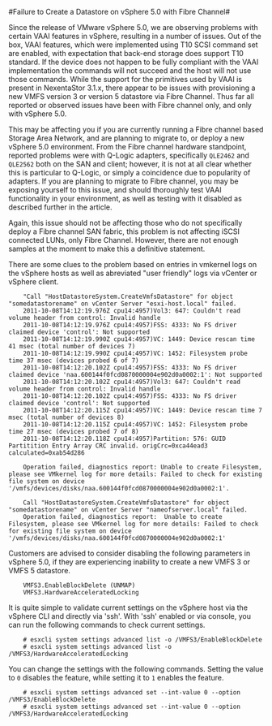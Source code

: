 #Failure to Create a Datastore on vSphere 5.0 with Fibre Channel#

Since the release of VMware vSphere 5.0, we are observing problems with certain VAAI features in vSphere, resulting in a number of issues. Out of the box, VAAI features, which were implemented using T10 SCSI command set are enabled, with expectation that back-end storage does support T10 standard. If the device does not happen to be fully compliant with the VAAI implementation the commands will not succeed and the host will not use those commands. While the support for the primitives used by VAAI is present in NexentaStor 3.1.x, there appear to be issues with provisioning a new VMFS version 3 or version 5 datastore via Fibre Channel. Thus far all reported or observed issues have been with Fibre channel only, and only with vSphere 5.0.

This may be affecting you if you are currently running a Fibre channel based Storage Area Network, and are planning to migrate to, or deploy a new vSphere 5.0 environment. From the Fibre channel hardware standpoint, reported problems were with Q-Logic adapters, specifically `QLE2462` and `QLE2562` both on the SAN and client; however, it is not at all clear whether this is particular to Q-Logic, or simply a coincidence due to popularity of adapters. If you are planning to migrate to Fibre channel, you may be exposing yourself to this issue, and should thoroughly test VAAI functionality in your environment, as well as testing with it disabled as described further in the article.  

Again, this issue should not be affecting those who do not specifically deploy a Fibre channel SAN fabric, this problem is not affecting iSCSI connected LUNs, only Fibre Channel. However, there are not enough samples at the moment to make this a definitive statement.  

There are some clues to the problem based on entries in vmkernel logs on the vSphere hosts as well as abreviated "user friendly" logs via vCenter or vSphere client.

        "Call "HostDatastoreSystem.CreateVmfsDatastore" for object "somedatastorename" on vCenter Server "esxi-host.local" failed.
        2011-10-08T14:12:19.976Z cpu14:4957)Vol3: 647: Couldn't read volume header from control: Invalid handle
        2011-10-08T14:12:19.976Z cpu14:4957)FSS: 4333: No FS driver claimed device 'control': Not supported
        2011-10-08T14:12:19.990Z cpu14:4957)VC: 1449: Device rescan time 41 msec (total number of devices 7)
        2011-10-08T14:12:19.990Z cpu14:4957)VC: 1452: Filesystem probe time 37 msec (devices probed 6 of 7)
        2011-10-08T14:12:20.102Z cpu14:4957)FSS: 4333: No FS driver claimed device 'naa.600144f0fcd0870000004e902d0a0002:1': Not supported
        2011-10-08T14:12:20.102Z cpu14:4957)Vol3: 647: Couldn't read volume header from control: Invalid handle
        2011-10-08T14:12:20.102Z cpu14:4957)FSS: 4333: No FS driver claimed device 'control': Not supported
        2011-10-08T14:12:20.115Z cpu14:4957)VC: 1449: Device rescan time 7 msec (total number of devices 8)
        2011-10-08T14:12:20.115Z cpu14:4957)VC: 1452: Filesystem probe time 27 msec (devices probed 7 of 8)
        2011-10-08T14:12:20.118Z cpu14:4957)Partition: 576: GUID Partitition Entry Array CRC invalid. origCrc=0xca44ead3 calculated=0xab54d286

        Operation failed, diagnostics report: Unable to create Filesystem, please see VMkernel log for more details: Failed to check for existing file system on device '/vmfs/devices/disks/naa.600144f0fcd0870000004e902d0a0002:1'.

        Call "HostDatastoreSystem.CreateVmfsDatastore" for object "somedatastorename" on vCenter Server "nameofserver.local" failed.
        Operation failed, diagnostics report:  Unable to create Filesystem, please see VMkernel log for more details: Failed to check for existing file system on device '/vmfs/devices/disks/naa.600144f0fcd0870000004e902d0a0002:1'

Customers are advised to consider disabling the following parameters in vSphere 5.0, if they are experiencing inability to create a new VMFS 3 or VMFS 5 datastore.  

        VMFS3.EnableBlockDelete (UNMAP)
        VMFS3.HardwareAcceleratedLocking

It is quite simple to validate current settings on the vSphere host via the vSphere CLI and directly via 'ssh'. With 'ssh' enabled or via console, you can run the following commands to check current settings.  

        # esxcli system settings advanced list -o /VMFS3/EnableBlockDelete
        # esxcli system settings advanced list -o /VMFS3/HardwareAcceleratedLocking

You can change the settings with the following commands. Setting the value to `0` disables the feature, while setting it to `1` enables the feature.  

        # esxcli system settings advanced set --int-value 0 --option /VMFS3/EnableBlockDelete
        # esxcli system settings advanced set --int-value 0 --option /VMFS3/HardwareAcceleratedLocking